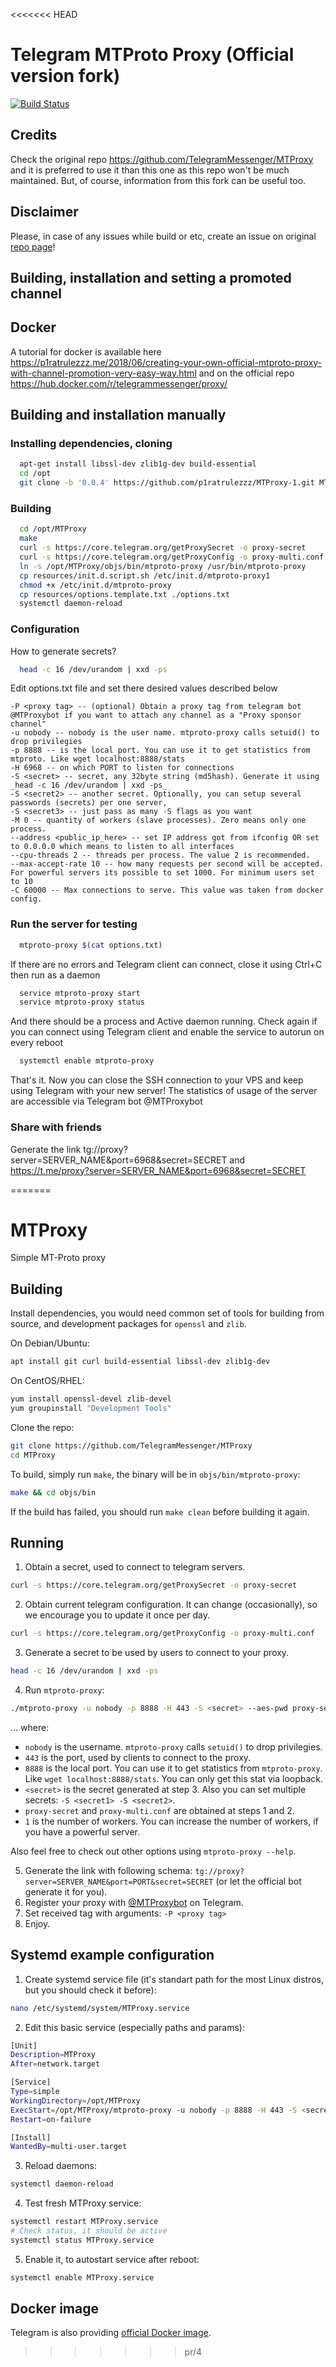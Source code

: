 <<<<<<< HEAD
# Telegram MTProto Proxy (Official version fork)

[![Build Status](https://travis-ci.org/p1ratrulezzz/MTProxy-1.svg?branch=master)](https://travis-ci.org/p1ratrulezzz/MTProxy-1)

## Credits

Check the original repo https://github.com/TelegramMessenger/MTProxy and it is preferred to use it than this one as this repo won't be much maintained.
But, of course, information from this fork can be useful too.

## Disclaimer

Please, in case of any issues while build or etc, create an issue on original [repo page](https://github.com/TelegramMessenger/MTProxy)! 

## Building, installation and setting a promoted channel

## Docker

A tutorial for docker is available here https://p1ratrulezzz.me/2018/06/creating-your-own-official-mtproto-proxy-with-channel-promotion-very-easy-way.html and on the official repo https://hub.docker.com/r/telegrammessenger/proxy/


## Building and installation manually


### Installing dependencies, cloning

```bash
  apt-get install libssl-dev zlib1g-dev build-essential
  cd /opt
  git clone -b '0.0.4' https://github.com/p1ratrulezzz/MTProxy-1.git MTProxy
```

### Building

```bash
  cd /opt/MTProxy
  make
  curl -s https://core.telegram.org/getProxySecret -o proxy-secret
  curl -s https://core.telegram.org/getProxyConfig -o proxy-multi.conf
  ln -s /opt/MTProxy/objs/bin/mtproto-proxy /usr/bin/mtproto-proxy
  cp resources/init.d.script.sh /etc/init.d/mtproto-proxy1
  chmod +x /etc/init.d/mtproto-proxy
  cp resources/options.template.txt ./options.txt
  systemctl daemon-reload
```

### Configuration

How to generate secrets?

```bash
  head -c 16 /dev/urandom | xxd -ps
```

Edit options.txt file and set there desired values described below

```
-P <proxy tag> -- (optional) Obtain a proxy tag from telegram bot @MTProxybot if you want to attach any channel as a "Proxy sponsor channel"
-u nobody -- nobody is the user name. mtproto-proxy calls setuid() to drop privilegies
-p 8888 -- is the local port. You can use it to get statistics from mtproto. Like wget localhost:8888/stats
-H 6968 -- on which PORT to listen for connections
-S <secret> -- secret, any 32byte string (md5hash). Generate it using _head -c 16 /dev/urandom | xxd -ps_
-S <secret2> -- another secret. Optionally, you can setup several passwords (secrets) per one server,
-S <secret3> -- just pass as many -S flags as you want
-M 0 -- quantity of workers (slave processes). Zero means only one process.
--address <public_ip_here> -- set IP address got from ifconfig OR set to 0.0.0.0 which means to listen to all interfaces
--cpu-threads 2 -- threads per process. The value 2 is recommended.
--max-accept-rate 10 -- how many requests per second will be accepted. For powerful servers its possible to set 1000. For minimum users set to 10
-C 60000 -- Max connections to serve. This value was taken from docker config.
```

### Run the server for testing

```bash
  mtproto-proxy $(cat options.txt)
```

If there are no errors and Telegram client can connect, close it using Ctrl+C then run as a daemon

```bash
  service mtproto-proxy start
  service mtproto-proxy status
```

And there should be a process and Active daemon running. Check again if you can connect using Telegram client and enable the service to autorun on every reboot

```bash
  systemctl enable mtproto-proxy
```

That's it. Now you can close the SSH connection to your VPS and keep using Telegram with your new server! The statistics of usage of the server are accessible via Telegram bot @MTProxybot
### Share with friends

Generate the  link tg://proxy?server=SERVER_NAME&port=6968&secret=SECRET and https://t.me/proxy?server=SERVER_NAME&port=6968&secret=SECRET

=======
# MTProxy
Simple MT-Proto proxy

## Building
Install dependencies, you would need common set of tools for building from source, and development packages for `openssl` and `zlib`.

On Debian/Ubuntu:
```bash
apt install git curl build-essential libssl-dev zlib1g-dev
```
On CentOS/RHEL:
```bash
yum install openssl-devel zlib-devel
yum groupinstall "Development Tools"
```

Clone the repo:
```bash
git clone https://github.com/TelegramMessenger/MTProxy
cd MTProxy
```

To build, simply run `make`, the binary will be in `objs/bin/mtproto-proxy`:

```bash
make && cd objs/bin
```

If the build has failed, you should run `make clean` before building it again.

## Running
1. Obtain a secret, used to connect to telegram servers.
```bash
curl -s https://core.telegram.org/getProxySecret -o proxy-secret
```
2. Obtain current telegram configuration. It can change (occasionally), so we encourage you to update it once per day.
```bash
curl -s https://core.telegram.org/getProxyConfig -o proxy-multi.conf
```
3. Generate a secret to be used by users to connect to your proxy.
```bash
head -c 16 /dev/urandom | xxd -ps
```
4. Run `mtproto-proxy`:
```bash
./mtproto-proxy -u nobody -p 8888 -H 443 -S <secret> --aes-pwd proxy-secret proxy-multi.conf -M 1
```
... where:
- `nobody` is the username. `mtproto-proxy` calls `setuid()` to drop privilegies.
- `443` is the port, used by clients to connect to the proxy.
- `8888` is the local port. You can use it to get statistics from `mtproto-proxy`. Like `wget localhost:8888/stats`. You can only get this stat via loopback.
- `<secret>` is the secret generated at step 3. Also you can set multiple secrets: `-S <secret1> -S <secret2>`.
- `proxy-secret` and `proxy-multi.conf` are obtained at steps 1 and 2.
- `1` is the number of workers. You can increase the number of workers, if you have a powerful server.

Also feel free to check out other options using `mtproto-proxy --help`.

5. Generate the link with following schema: `tg://proxy?server=SERVER_NAME&port=PORT&secret=SECRET` (or let the official bot generate it for you).
6. Register your proxy with [@MTProxybot](https://t.me/MTProxybot) on Telegram.
7. Set received tag with arguments: `-P <proxy tag>`
8. Enjoy.

## Systemd example configuration
1. Create systemd service file (it's standart path for the most Linux distros, but you should check it before):
```bash
nano /etc/systemd/system/MTProxy.service
```
2. Edit this basic service (especially paths and params):
```bash
[Unit]
Description=MTProxy
After=network.target

[Service]
Type=simple
WorkingDirectory=/opt/MTProxy
ExecStart=/opt/MTProxy/mtproto-proxy -u nobody -p 8888 -H 443 -S <secret> -P <proxy tag> <other params>
Restart=on-failure

[Install]
WantedBy=multi-user.target
```
3. Reload daemons:
```bash
systemctl daemon-reload
```
4. Test fresh MTProxy service:
```bash
systemctl restart MTProxy.service
# Check status, it should be active
systemctl status MTProxy.service
```
5. Enable it, to autostart service after reboot:
```bash
systemctl enable MTProxy.service
```

## Docker image
Telegram is also providing [official Docker image](https://hub.docker.com/r/telegrammessenger/proxy/).
>>>>>>> pr/4
